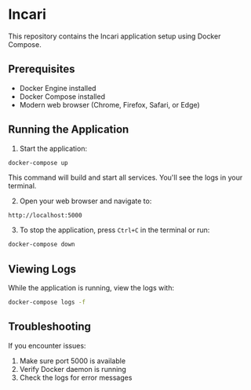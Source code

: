 # Incari

This repository contains the Incari application setup using Docker Compose.

## Prerequisites

- Docker Engine installed
- Docker Compose installed
- Modern web browser (Chrome, Firefox, Safari, or Edge)

## Running the Application

1. Start the application:
```bash
docker-compose up
```
This command will build and start all services. You'll see the logs in your terminal.

2. Open your web browser and navigate to:
```
http://localhost:5000
```

3. To stop the application, press `Ctrl+C` in the terminal or run:
```bash
docker-compose down
```

## Viewing Logs

While the application is running, view the logs with:
```bash
docker-compose logs -f
```

## Troubleshooting

If you encounter issues:
1. Make sure port 5000 is available
2. Verify Docker daemon is running
3. Check the logs for error messages